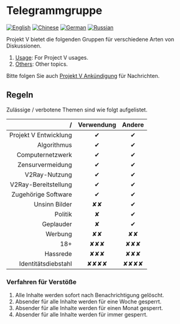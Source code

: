# Telegrammgruppe

[![English](../resources/english.svg)](https://www.v2ray.com/en/welcome/tg.html) [![Chinese](../resources/chinese.svg)](https://www.v2ray.com/chapter_00/tg.html) [![German](../resources/german.svg)](https://www.v2ray.com/de/welcome/tg.html) [![Russian](../resources/russian.svg)](https://www.v2ray.com/ru/welcome/tg.html)

Projekt V bietet die folgenden Gruppen für verschiedene Arten von Diskussionen.

1. [Usage](https://telegram.me/projectv2ray): For Project V usages.
2. [Others](https://t.me/joinchat/DNcazUIYaH80uVfeS716jg): Other topics.

Bitte folgen Sie auch [Projekt V Ankündigung](https://t.me/v2msg) für Nachrichten.

## Regeln

Zulässige / verbotene Themen sind wie folgt aufgelistet.

|                     / | Verwendung | Andere |
| ---------------------:|:----------:|:------:|
| Projekt V Entwicklung |     ✔      |   ✔    |
|           Algorithmus |     ✔      |   ✔    |
|      Computernetzwerk |     ✔      |   ✔    |
|      Zensurvermeidung |     ✔      |   ✔    |
|         V2Ray-Nutzung |     ✔      |   ✔    |
|  V2Ray-Bereitstellung |     ✔      |   ✔    |
|   Zugehörige Software |     ✔      |   ✔    |
|         Unsinn Bilder |     ✘✘     |   ✔    |
|               Politik |     ✘      |   ✔    |
|             Geplauder |     ✘      |   ✔    |
|               Werbung |     ✘✘     |   ✘✘   |
|                   18+ |    ✘✘✘     |  ✘✘✘   |
|              Hassrede |    ✘✘✘     |  ✘✘✘   |
|   Identitätsdiebstahl |    ✘✘✘✘    |  ✘✘✘✘  |

### Verfahren für Verstöße

1. Alle Inhalte werden sofort nach Benachrichtigung gelöscht.
2. Absender für alle Inhalte werden für eine Woche gesperrt.
3. Absender für alle Inhalte werden für einen Monat gesperrt.
4. Absender für alle Inhalte werden für immer gesperrt.